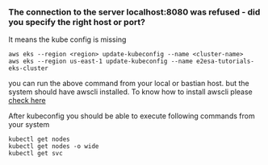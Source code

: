 ### The connection to the server localhost:8080 was refused - did you specify the right host or port?

It means the kube config is missing
```
aws eks --region <region> update-kubeconfig --name <cluster-name>
aws eks --region us-east-1 update-kubeconfig --name e2esa-tutorials-eks-cluster
```

you can run the above command from your local or bastian host. but the system should have awscli installed. 
To know how to install awscli please [check here](https://github.com/e2eSolutionArchitect/scripts/blob/main/aws/ec2/awscli-install.md)


After kubeconfig you should be able to execute following commands from your system 

```
kubectl get nodes
kubectl get nodes -o wide
kubectl get svc
```
